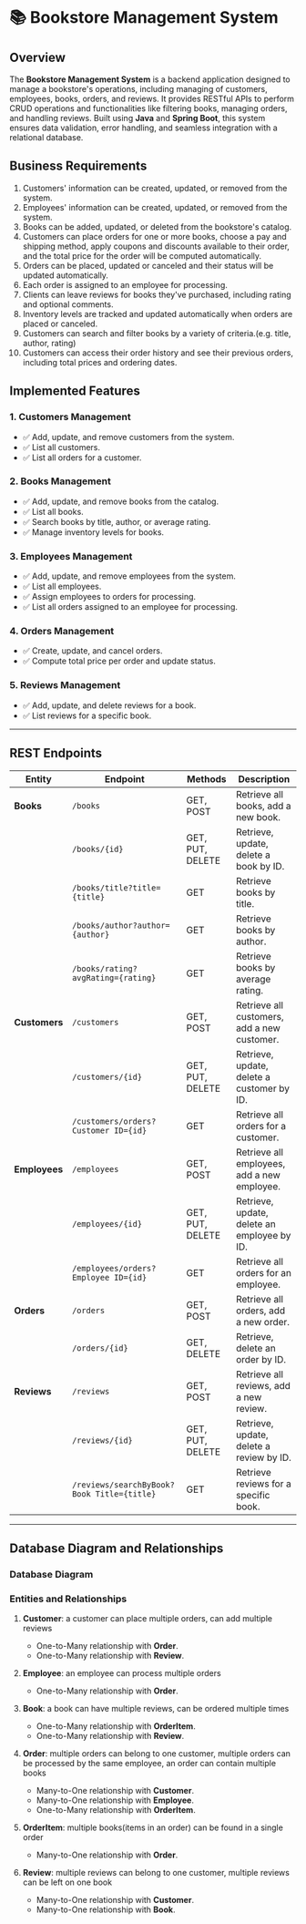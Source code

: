 # 📚 Bookstore Management System

## Overview

The **Bookstore Management System** is a backend application designed to manage a bookstore's operations, including managing of customers, employees, books, orders, and reviews. It provides RESTful APIs to perform CRUD operations and functionalities like filtering books, managing orders, and handling reviews. Built using **Java** and **Spring Boot**, this system ensures data validation, error handling, and seamless integration with a relational database.


## Business Requirements

1. Customers' information can be created, updated, or removed from the system.
2. Employees' information can be created, updated, or removed from the system.
3. Books can be added, updated, or deleted from the bookstore's catalog.
4. Customers can place orders for one or more books, choose a pay and shipping method, apply coupons and discounts available to their order, and the total price for the order will be computed automatically.
5. Orders can be placed, updated or canceled and their status will be updated automatically.
6. Each order is assigned to an employee for processing.
7. Clients can leave reviews for books they've purchased, including rating and optional comments.
8. Inventory levels are tracked and updated automatically when orders are placed or canceled.
9. Customers can search and filter books by a variety of criteria.(e.g. title, author, rating)
10. Customers can access their order history and see their previous orders, including total prices and ordering dates.


## Implemented Features

### 1. **Customers Management**
- ✅ Add, update, and remove customers from the system.
- ✅ List all customers.
- ✅ List all orders for a customer.

### 2. **Books Management**
- ✅ Add, update, and remove books from the catalog.
- ✅ List all books.
- ✅ Search books by title, author, or average rating.
- ✅ Manage inventory levels for books.

### 3. **Employees Management**
- ✅ Add, update, and remove employees from the system.
- ✅ List all employees.
- ✅ Assign employees to orders for processing.
- ✅ List all orders assigned to an employee for processing.

### 4. **Orders Management**
- ✅ Create, update, and cancel orders.
- ✅ Compute total price per order and update status.

### 5. **Reviews Management**
- ✅ Add, update, and delete reviews for a book.
- ✅ List reviews for a specific book.
  
---

## REST Endpoints

| Entity      | Endpoint                          | Methods          | Description                                      |
|-------------|-----------------------------------|------------------|--------------------------------------------------|
| **Books**   | `/books`                          | GET, POST        | Retrieve all books, add a new book.            |
|             | `/books/{id}`                     | GET, PUT, DELETE | Retrieve, update, delete a book by ID.        |
|             | `/books/title?title={title}`      | GET              | Retrieve books by title.                         |
|             | `/books/author?author={author}`   | GET              | Retrieve books by author.                        |
|             | `/books/rating?avgRating={rating}`| GET              | Retrieve books by average rating.                |
| **Customers**| `/customers`                      | GET, POST        | Retrieve all customers, add a new customer.    |
|             | `/customers/{id}`                 | GET, PUT, DELETE | Retrieve, update, delete a customer by ID.    |
|             | `/customers/orders?Customer ID={id}` | GET          | Retrieve all orders for a customer.              |
| **Employees**| `/employees`                      | GET, POST        | Retrieve all employees, add a new employee.    |
|             | `/employees/{id}`                 | GET, PUT, DELETE | Retrieve, update, delete an employee by ID.   |
|             | `/employees/orders?Employee ID={id}` | GET          | Retrieve all orders for an employee.             |
| **Orders**  | `/orders`                         | GET, POST        | Retrieve all orders, add a new order.          |
|             | `/orders/{id}`                    | GET, DELETE      | Retrieve, delete an order by ID.               |
| **Reviews** | `/reviews`                        | GET, POST        | Retrieve all reviews, add a new review.        |
|             | `/reviews/{id}`                   | GET, PUT, DELETE | Retrieve, update, delete a review by ID.      |
|             | `/reviews/searchByBook?Book Title={title}` | GET      | Retrieve reviews for a specific book.            |

---

## Database Diagram and Relationships

### Database Diagram


### Entities and Relationships
1. **Customer**: a customer can place multiple orders, can add multiple reviews
   - One-to-Many relationship with **Order**.
   - One-to-Many relationship with **Review**.

2. **Employee**: an employee can process multiple orders
   - One-to-Many relationship with **Order**.

3. **Book**: a book can have multiple reviews, can be ordered multiple times
   - One-to-Many relationship with **OrderItem**.
   - One-to-Many relationship with **Review**.

4. **Order**: multiple orders can belong to one customer, multiple orders can be processed by the same employee, an order can contain multiple books
   - Many-to-One relationship with **Customer**.
   - Many-to-One relationship with **Employee**.
   - One-to-Many relationship with **OrderItem**.

5. **OrderItem**: multiple books(items in an order) can be found in a single order
   - Many-to-One relationship with **Order**.

6. **Review**: multiple reviews can belong to one customer, multiple reviews can be left on one book
   - Many-to-One relationship with **Customer**.
   - Many-to-One relationship with **Book**.

